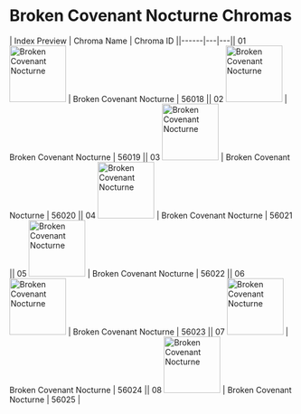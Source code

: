 # Broken Covenant Nocturne Chromas

| Index  Preview | Chroma Name | Chroma ID ||------|---|---|| 01  <img src='https://raw.communitydragon.org/latest/plugins/rcp-be-lol-game-data/global/default/v1/champion-chroma-images/56/56018.png' alt='Broken Covenant Nocturne' width='100'> | Broken Covenant Nocturne | 56018 || 02  <img src='https://raw.communitydragon.org/latest/plugins/rcp-be-lol-game-data/global/default/v1/champion-chroma-images/56/56019.png' alt='Broken Covenant Nocturne' width='100'> | Broken Covenant Nocturne | 56019 || 03  <img src='https://raw.communitydragon.org/latest/plugins/rcp-be-lol-game-data/global/default/v1/champion-chroma-images/56/56020.png' alt='Broken Covenant Nocturne' width='100'> | Broken Covenant Nocturne | 56020 || 04  <img src='https://raw.communitydragon.org/latest/plugins/rcp-be-lol-game-data/global/default/v1/champion-chroma-images/56/56021.png' alt='Broken Covenant Nocturne' width='100'> | Broken Covenant Nocturne | 56021 || 05  <img src='https://raw.communitydragon.org/latest/plugins/rcp-be-lol-game-data/global/default/v1/champion-chroma-images/56/56022.png' alt='Broken Covenant Nocturne' width='100'> | Broken Covenant Nocturne | 56022 || 06  <img src='https://raw.communitydragon.org/latest/plugins/rcp-be-lol-game-data/global/default/v1/champion-chroma-images/56/56023.png' alt='Broken Covenant Nocturne' width='100'> | Broken Covenant Nocturne | 56023 || 07  <img src='https://raw.communitydragon.org/latest/plugins/rcp-be-lol-game-data/global/default/v1/champion-chroma-images/56/56024.png' alt='Broken Covenant Nocturne' width='100'> | Broken Covenant Nocturne | 56024 || 08  <img src='https://raw.communitydragon.org/latest/plugins/rcp-be-lol-game-data/global/default/v1/champion-chroma-images/56/56025.png' alt='Broken Covenant Nocturne' width='100'> | Broken Covenant Nocturne | 56025 |